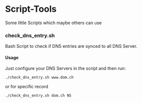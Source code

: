 # Script-Tools
Some little Scripts which maybe others can use

### check_dns_entry.sh
Bash Script to check if DNS entries are synced to all DNS Server.

#### Usage
Just configure your DNS Servers in the script and then run:
```
./check_dns_entry.sh www.dom.ch
```

or for specific record
```
./check_dns_entry.sh dom.ch NS
```
